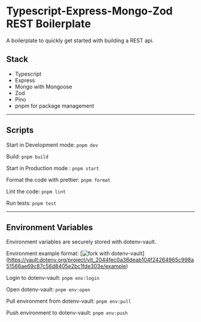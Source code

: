 # Typescript-Express-Mongo-Zod REST Boilerplate

A boilerplate to quickly get started with building a REST api.

## Stack

-   Typescript
-   Express
-   Mongo with Mongoose
-   Zod
-   Pino
-   pnpm for package management

---

## Scripts

Start in Development mode: `pnpm dev`

Build: `pnpm build`

Start in Production mode : `pnpm start`

Format the code with prettier: `pnpm format`

Lint the code: `pnpm lint`

Run tests: `pnpm test`

---

## Environment Variables

Environment variables are securely stored with dotenv-vault.

Environment example format:
[![fork with dotenv-vault](https://badge.dotenv.org/fork.svg?r=1)]
(<https://vault.dotenv.org/project/vlt_2044fec0a36deab104f24264965c998a51566ae69c87c56d8405e2bc1fde303e/example>)

Login to dotenv-vault: `pnpm env:login`

Open dotenv-vault: `pnpm env:open`

Pull environment from dotenv-vault: `pnpm env:pull`

Push environment to dotenv-vault: `pnpm env:push`
